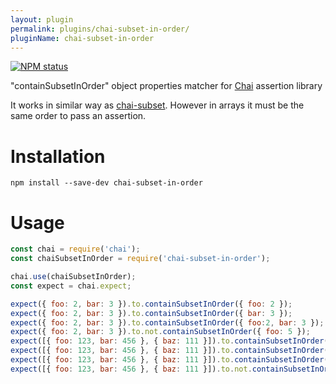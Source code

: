 ```yaml
---
layout: plugin
permalink: plugins/chai-subset-in-order/
pluginName: chai-subset-in-order
---
```


[![NPM status](https://nodei.co/npm/chai-subset-in-order.png?downloads=true&stars=true)](https://npmjs.org/package/chai-subset-in-order)

"containSubsetInOrder" object properties matcher for [Chai](http://chaijs.com/) assertion library

It works in similar way as [chai-subset](https://www.npmjs.com/package/chai-subset).
However in arrays it must be the same order to pass an assertion.

Installation
===========

`npm install --save-dev chai-subset-in-order`

Usage
=====

```js
const chai = require('chai');
const chaiSubsetInOrder = require('chai-subset-in-order');

chai.use(chaiSubsetInOrder);
const expect = chai.expect;

expect({ foo: 2, bar: 3 }).to.containSubsetInOrder({ foo: 2 });
expect({ foo: 2, bar: 3 }).to.containSubsetInOrder({ bar: 3 });
expect({ foo: 2, bar: 3 }).to.containSubsetInOrder({ foo:2, bar: 3 });
expect({ foo: 2, bar: 3 }).to.not.containSubsetInOrder({ foo: 5 });
expect([{ foo: 123, bar: 456 }, { baz: 111 }]).to.containSubsetInOrder([{ foo: 123 }]);
expect([{ foo: 123, bar: 456 }, { baz: 111 }]).to.containSubsetInOrder([{ bar: 456 }]);
expect([{ foo: 123, bar: 456 }, { baz: 111 }]).to.containSubsetInOrder([{ foo: 123 }, { baz: 111 }]);
expect([{ foo: 123, bar: 456 }, { baz: 111 }]).to.not.containSubsetInOrder([{ baz: 111 }, { foo: 123 }]);
```
